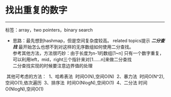 # 找出重复的数字
---
标签：array，two pointers，binary search  

* 思路：最先想到hashmap，但是空间复杂度较高。 related topics提示 ___二分查找___ 最开始怎么也想不到对这样的无序数组如何使用二分查找。  
  参考其他方法，方法很巧妙：由于长度为n-1的数组[1~n] 只有一个数字重复，可以利用left，mid，right三个指针来对[1……n]来做二分查找  
  二分查找实现的时候要注意边界值的处理
  
  其他可考虑的方法：
  1、哈希表法  时间O(N),空间O(N)
  2、暴力法  时间O(N^2),空间O(1),依次遍历
  3、排序法  时间O(NlogN),空间O(1)
  4、二分法  时间O(NlogN),空间O(1)
